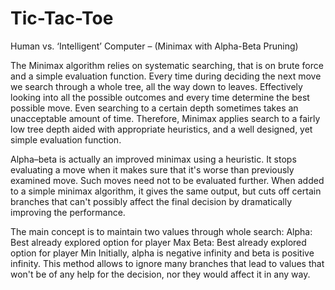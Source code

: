 # Tic-Tac-Toe
Human vs. ‘Intelligent’ Computer – (Minimax with Alpha-Beta Pruning)

The Minimax algorithm relies on systematic searching, that is on brute force and a simple evaluation function. Every time during deciding the next move we search through a whole tree, all the way down to leaves. Effectively looking into all the possible outcomes and every time determine the best possible move. Even searching to a certain depth sometimes takes an unacceptable amount of time. Therefore, Minimax applies search to a fairly low tree depth aided with appropriate heuristics, and a well designed, yet simple evaluation function.

Alpha–beta is actually an improved minimax using a heuristic. It stops evaluating a move when it makes sure that it's worse than previously examined move. Such moves need not to be evaluated further. When added to a simple minimax algorithm, it gives the same output, but cuts off certain branches that can't possibly affect the final decision by dramatically improving the performance.

The main concept is to maintain two values through whole search: Alpha: Best already explored option for player Max Beta: Best already explored option for player Min Initially, alpha is negative infinity and beta is positive infinity. This method allows to ignore many branches that lead to values that won't be of any help for the decision, nor they would affect it in any way.
